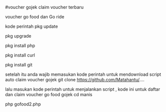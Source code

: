 #voucher gojek claim voucher terbaru


voucher go food dan Go ride

kode perintah
pkg update

pkg upgrade

pkg install php

pkg install curl

pkg install git

setelah itu anda wajib memasukan kode perintah untuk mendownload script auto claim voucher gojek
git clone https://github.com/Matahantu/....

lalu masukan kode perintah untuk menjalankan script , kode ini untuk daftar dan claim voucher go food gojek
cd manis

php gofood2.php

